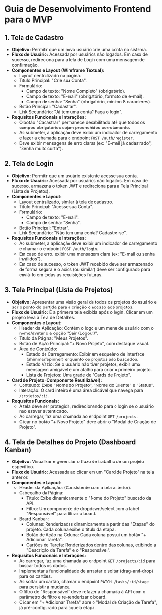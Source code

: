 # Guia de Desenvolvimento Frontend para o MVP

## 1. Tela de Cadastro
*   **Objetivo:** Permitir que um novo usuário crie uma conta no sistema.
*   **Fluxo de Usuário:** Acessada por usuários não logados. Em caso de sucesso, redireciona para a tela de Login com uma mensagem de confirmação.
*   **Componentes e Layout (Wireframe Textual):**
    *   Layout centralizado na página.
    *   Título Principal: "Crie sua Conta".
    *   Formulário:
        *   Campo de texto: "Nome Completo" (obrigatório).
        *   Campo de texto: "E-mail" (obrigatório, formato de e-mail).
        *   Campo de senha: "Senha" (obrigatório, mínimo 8 caracteres).
    *   Botão Principal: "Cadastrar".
    *   Link Secundário: "Já tem uma conta? Faça o login".
*   **Requisitos Funcionais e Interações:**
    *   O botão "Cadastrar" permanece desabilitado até que todos os campos obrigatórios sejam preenchidos corretamente.
    *   Ao submeter, a aplicação deve exibir um indicador de carregamento e fazer a chamada para o endpoint `POST /auth/register`.
    *   Deve exibir mensagens de erro claras (ex: "E-mail já cadastrado", "Senha muito curta").

## 2. Tela de Login
*   **Objetivo:** Permitir que um usuário existente acesse sua conta.
*   **Fluxo de Usuário:** Acessada por usuários não logados. Em caso de sucesso, armazena o token JWT e redireciona para a Tela Principal (Lista de Projetos).
*   **Componentes e Layout:**
    *   Layout centralizado, similar à tela de cadastro.
    *   Título Principal: "Acesse sua Conta".
    *   Formulário:
        *   Campo de texto: "E-mail".
        *   Campo de senha: "Senha".
    *   Botão Principal: "Entrar".
    *   Link Secundário: "Não tem uma conta? Cadastre-se".
*   **Requisitos Funcionais e Interações:**
    *   Ao submeter, a aplicação deve exibir um indicador de carregamento e chamar o endpoint `POST /auth/login`.
    *   Em caso de erro, exibir uma mensagem clara (ex: "E-mail ou senha inválidos").
    *   Em caso de sucesso, o token JWT recebido deve ser armazenado de forma segura e o axios (ou similar) deve ser configurado para enviá-lo em todas as requisições futuras.

## 3. Tela Principal (Lista de Projetos)
*   **Objetivo:** Apresentar uma visão geral de todos os projetos do usuário e ser o ponto de partida para a criação e acesso aos projetos.
*   **Fluxo de Usuário:** É a primeira tela exibida após o login. Clicar em um projeto leva à Tela de Detalhes.
*   **Componentes e Layout:**
    *   Header da Aplicação: Contém o logo e um menu de usuário com o nome/avatar e a opção "Sair (Logout)".
    *   Título da Página: "Meus Projetos".
    *   Botão de Ação Principal: "+ Novo Projeto", com destaque visual.
    *   Área de Conteúdo:
        *   Estado de Carregamento: Exibir um esqueleto de interface (shimmer/spinner) enquanto os projetos são buscados.
        *   Estado Vazio: Se o usuário não tiver projetos, exibir uma mensagem amigável e um atalho para criar o primeiro projeto.
        *   Lista de Projetos: Uma grade de "Cards de Projeto".
*   **Card de Projeto (Componente Reutilizável):**
    *   Conteúdo: Exibe "Nome do Projeto", "Nome do Cliente" e "Status".
    *   Interação: O card inteiro é uma área clicável que navega para `/projetos/:id`.
*   **Requisitos Funcionais:**
    *   A tela deve ser protegida, redirecionando para o login se o usuário não estiver autenticado.
    *   Ao carregar, faz uma chamada ao endpoint `GET /projects`.
    *   Clicar no botão "+ Novo Projeto" deve abrir o "Modal de Criação de Projeto".

## 4. Tela de Detalhes do Projeto (Dashboard Kanban)
*   **Objetivo:** Visualizar e gerenciar o fluxo de trabalho de um projeto específico.
*   **Fluxo de Usuário:** Acessada ao clicar em um "Card de Projeto" na tela anterior.
*   **Componentes e Layout:**
    *   Header da Aplicação: (Consistente com a tela anterior).
    *   Cabeçalho da Página:
        *   Título: Exibe dinamicamente o "Nome do Projeto" buscado da API.
        *   Filtro: Um componente de dropdown/select com a label "Responsável" para filtrar o board.
    *   Board Kanban:
        *   Colunas: Renderizadas dinamicamente a partir das "Etapas" do projeto. Cada coluna exibe o título da etapa.
        *   Botão de Ação na Coluna: Cada coluna possui um botão "+ Adicionar Tarefa".
        *   Cartões de Tarefa: Renderizados dentro das colunas, exibindo a "Descrição da Tarefa" e o "Responsável".
*   **Requisitos Funcionais e Interações:**
    *   Ao carregar, faz uma chamada ao endpoint `GET /projects/:id` para buscar todos os dados.
    *   Implementar a funcionalidade de arrastar e soltar (drag-and-drop) para os cartões.
    *   Ao soltar um cartão, chamar o endpoint `PATCH /tasks/:id/stage` para persistir a mudança.
    *   O filtro de "Responsável" deve refazer a chamada à API com o parâmetro de filtro e re-renderizar o board.
    *   Clicar em "+ Adicionar Tarefa" abre o "Modal de Criação de Tarefa", já pré-configurado para aquela etapa.
